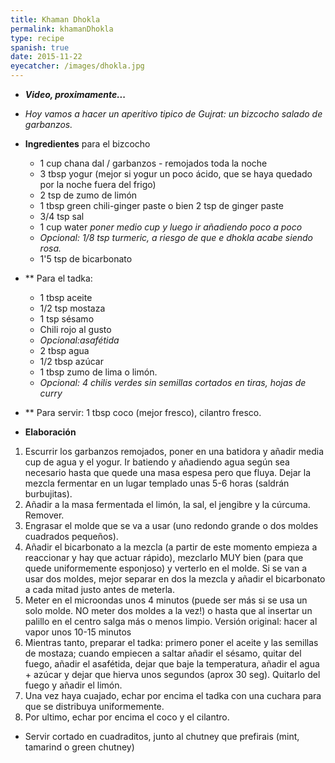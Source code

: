 ```yaml
---
title: Khaman Dhokla
permalink: khamanDhokla
type: recipe
spanish: true
date: 2015-11-22
eyecatcher: /images/dhokla.jpg
---
```


* _**Video, proximamente...**_


* _Hoy vamos a hacer un aperitivo tipico de Gujrat: un bizcocho salado de garbanzos._

* **Ingredientes** para el bizcocho
  * 1 cup chana dal / garbanzos - remojados toda la noche
  * 3 tbsp yogur (mejor si yogur un poco ácido, que se haya quedado por la noche fuera del frigo)
  * 2 tsp de zumo de limón
  * 1 tbsp green chili-ginger paste o bien 2 tsp de ginger paste
  * 3/4 tsp sal
  * 1 cup water _poner medio cup y luego ir añadiendo poco a poco_
  * _Opcional: 1/8 tsp turmeric, a riesgo de que e dhokla acabe siendo rosa._
  * 1'5 tsp de bicarbonato

* ** Para el tadka: 
    * 1 tbsp aceite
    * 1/2 tsp mostaza  
    * 1 tsp sésamo 
    * Chili rojo al gusto
    * _Opcional:asafétida_
    * 2 tbsp agua 
    * 1/2 tbsp azúcar
    * 1 tbsp zumo de lima o limón. 
    * _Opcional: 4 chilis verdes sin semillas cortados en tiras, hojas de curry_

* ** Para servir: 1 tbsp coco (mejor fresco), cilantro fresco.


* **Elaboración**

1. Escurrir los garbanzos remojados, poner en una batidora y añadir media cup de agua y el yogur. Ir batiendo y añadiendo agua según sea necesario hasta que quede una masa espesa pero que fluya. Dejar la mezcla fermentar en un lugar templado unas 5-6 horas (saldrán burbujitas).
2. Añadir a la masa fermentada el limón, la sal, el jengibre y la cúrcuma. Remover.
3. Engrasar el molde que se va a usar (uno redondo grande o dos moldes cuadrados pequeños).
4. Añadir el bicarbonato a la mezcla (a partir de este momento empieza a reaccionar y hay que actuar rápido), mezclarlo MUY bien (para que quede uniformemente esponjoso) y verterlo en el molde. Si se van a usar dos moldes, mejor separar en dos la mezcla y añadir el bicarbonato a cada mitad justo antes de meterla.
5. Meter en el microondas unos 4 minutos (puede ser más si se usa un solo molde. NO meter dos moldes a la vez!) o hasta que al insertar un palillo en el centro salga más o menos limpio. Versión original: hacer al vapor unos 10-15 minutos
6. Mientras tanto, preparar el tadka: primero poner el aceite y las semillas de mostaza; cuando empiecen a saltar añadir el sésamo, quitar del fuego, añadir el asafétida, dejar que baje la temperatura, añadir el agua + azúcar y dejar que hierva unos segundos (aprox 30 seg). Quitarlo del fuego y añadir el limón.
7. Una vez haya cuajado, echar por encima el tadka con una cuchara para que se distribuya uniformemente.
8. Por ultimo, echar por encima el coco y el cilantro.

* Servir cortado en cuadraditos, junto al chutney que prefirais (mint, tamarind o green chutney) 

